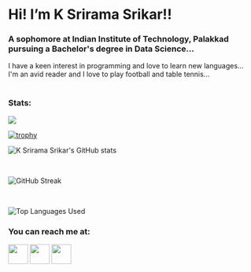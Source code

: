 <h1 align="left">Hi! I’m K Srirama Srikar!!</h1> 
<h3 align="left">A sophomore at Indian Institute of Technology, Palakkad pursuing a Bachelor's degree in Data Science...</h3>
I have a keen interest in programming and love to learn new languages...<br>
I'm an avid reader and I love to play football and table tennis...<br>
<br>
<h3>Stats:</h3>

![](https://komarev.com/ghpvc/?username=k-srirama-srikar&color=blueviolet&style=plastic&label=PROFILE+VIEWS)
<br>

[![trophy](https://github-profile-trophy.vercel.app/?username=k-srirama-srikar&theme=matrix&rank=AA,S,A,B)](https://github.com/ryo-ma/github-profile-trophy)
<br>
<p align="left">
    <img src="https://github-readme-stats.vercel.app/api?username=k-srirama-srikar&show_icons=true&theme=radical&border_radius=30" alt="K Srirama Srikar's GitHub stats" />
</p>

<br>

<p align="left">
    <img src="https://github-readme-streak-stats.herokuapp.com?user=k-srirama-srikar&theme=transparent&border_radius=30" alt="GitHub Streak" />
</p>

<br>

<p align="left">
    <img src="https://github-readme-stats.vercel.app/api/top-langs/?username=k-srirama-srikar&size_weight=0.5&count_weight=0.5&theme=gruvbox&layout=pie&border_radius=30" alt="Top Languages Used" />
</p>

<h3>You can reach me at:</h3>
<a href="discord.com/users/1142830122391572521"><img align="center" src = "https://cdn.prod.website-files.com/6257adef93867e50d84d30e2/636e0a69f118df70ad7828d4_icon_clyde_blurple_RGB.svg" height=40 width=40></a>
<a href="https://www.kaggle.com/ksriramasrikar"><img align="center" src="https://github.com/rahuldkjain/github-profile-readme-generator/blob/master/src/images/icons/Social/kaggle.svg"height=40 width=40></a>
<a href="https://in.linkedin.com/in/kakaraparty-srirama-srikar-b6257b28a"><img align="center" src="https://github.com/rahuldkjain/github-profile-readme-generator/blob/master/src/images/icons/Social/linked-in-alt.svg"height=40 width=40></a>


<!---
k-srirama-srikar/k-srirama-srikar is a ✨ special ✨ repository because its `README.md` (this file) appears on your GitHub profile.
You can click the Preview link to take a look at your changes.
--->
